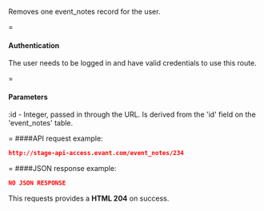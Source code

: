 <!-- --- title: DELETE /event_notes/:id -->

Removes one event_notes record for the user.

=
#### Authentication

The user needs to be logged in and have valid credentials to use this route.

=
#### Parameters

:id - Integer, passed in through the URL. Is derived from the 'id' field on the 'event_notes' table.

=
####API request example:
```json
http://stage-api-access.evant.com/event_notes/234
```

=
####JSON response example:

```json
NO JSON RESPONSE
```

This requests provides a <strong>HTML 204</strong> on success.